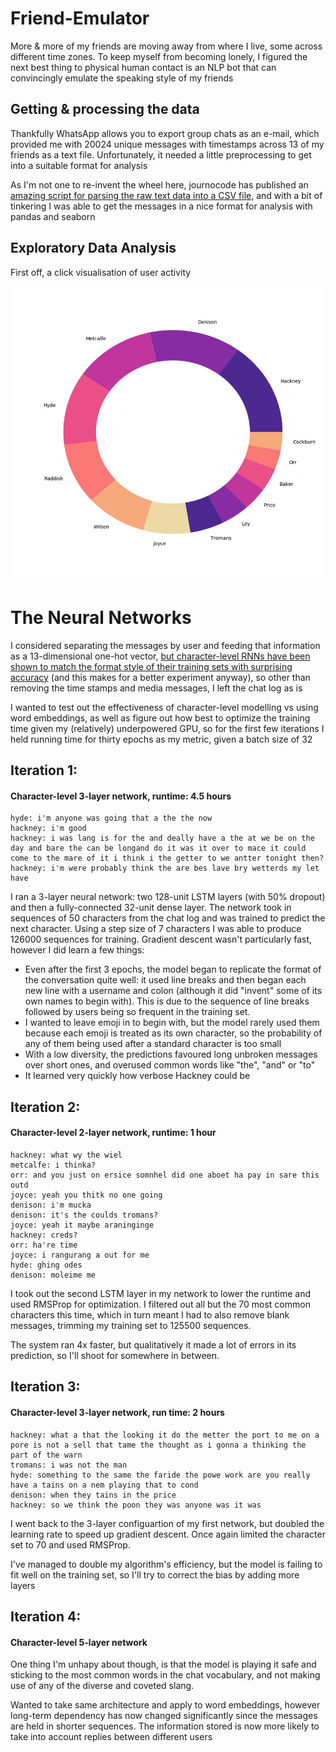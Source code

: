 # Friend-Emulator

More & more of my friends are moving away from where I live, some across different time zones.  To keep myself from becoming lonely, I figured the next best thing to physical human contact is an NLP bot that can convincingly emulate the speaking style of my friends

## Getting & processing the data

Thankfully WhatsApp allows you to export group chats as an e-mail, which provided me with 20024 unique messages with timestamps across 13 of my friends as a text file.  Unfortunately, it needed a little preprocessing to get into a suitable format for analysis

As I'm not one to re-invent the wheel here, journocode has published an [amazing script for parsing the raw text data into a CSV file,](https://github.com/journocode/datavizwhatsapp) and with a bit of tinkering I was able to get the messages in a nice format for analysis with pandas and seaborn

## Exploratory Data Analysis

First off, a click visualisation of user activity

![User Activity](https://github.com/MetcalfeTom/Friend-Emulator/blob/master/UserPieChart.png)

# The Neural Networks

I considered separating the messages by user and feeding that information as a 13-dimensional one-hot vector, [but character-level RNNs have been shown to match the format style of their training sets with surprising accuracy](http://karpathy.github.io/2015/05/21/rnn-effectiveness/) (and this makes for a better experiment anyway), so other than removing the time stamps and media messages, I left the chat log as is

I wanted to test out the effectiveness of character-level modelling vs using word embeddings, as well as figure out how best to optimize the training time given my (relatively) underpowered GPU, so for the first few iterations I held running time for thirty epochs as my metric, given a batch size of 32

## Iteration 1:
#### Character-level 3-layer network, runtime: 4.5 hours
```metcalfe: we slept under sool pay it the part in should it
hyde: i'm anyone was going that a the the now
hackney: i'm good
hackney: i was lang is for the and deally have a the at we be on the day and bare the can be longand do it was it over to mace it could come to the mare of it i think i the getter to we antter tonight then?
hackney: i'm were probably think the are bes lave bry wetterds my let have
```

I ran a 3-layer neural network: two 128-unit LSTM layers (with 50% dropout) and then a fully-connected 32-unit dense layer.  The network took in sequences of 50 characters from the chat log and was trained to predict the next character.  Using a step size of 7 characters I was able to produce 126000 sequences for training.  Gradient descent wasn't particularly fast, however I did learn a few things:

- Even after the first 3 epochs, the model began to replicate the format of the conversation quite well: it used line breaks and then began each new line with a username and colon (although it did "invent" some of its own names to begin with).  This is due to the sequence of line breaks followed by users being so frequent in the training set.
- I wanted to leave emoji in to begin with, but the model rarely used them because each emoji is treated as its own character, so the probability of any of them being used after a standard character is too small
- With a low diversity, the predictions favoured long unbroken messages over short ones, and overused common words like "the", "and" or "to"
- It learned very quickly how verbose Hackney could be

## Iteration 2:
#### Character-level 2-layer network, runtime: 1 hour
```metcalfe: just post sty
hackney: what wy the wiel
metcalfe: i thinka?
orr: and you just on ersice somnhel did one aboet ha pay in sare this outd
joyce: yeah you thitk no one going
denison: i'm mucka
denison: it's the coulds tromans?
joyce: yeah it maybe araninginge
hackney: creds?
orr: ha're time
joyce: i rangurang a out for me
hyde: ghing odes
denison: moleime me  
```
I took out the second LSTM layer in my network to lower the runtime and used RMSProp for optimization.  I filtered out all but the 70 most common characters this time, which in turn meant I had to also remove blank messages, trimming my training set to 125500 sequences.

The system ran 4x faster, but qualitatively it made a lot of errors in its prediction, so I'll shoot for somewhere in between.

## Iteration 3:
#### Character-level 3-layer network, run time: 2 hours

```
hackney: what a that the looking it do the metter the port to me on a pore is not a sell that tame the thought as i gonna a thinking the part of the warn
tromans: i was not the man
hyde: something to the same the faride the powe work are you really have a tains on a nem playing that to cond
denison: when they tains in the price
hackney: so we think the poon they was anyone was it was
```

I went back to the 3-layer configuartion of my first network, but doubled the learning rate to speed up gradient descent.  Once again limited the character set to 70 and used RMSProp.

I've managed to double my algorithm's efficiency, but the model is failing to fit well on the training set, so I'll try to correct the bias by adding more layers

## Iteration 4:
#### Character-level 5-layer network

One thing I'm unhapy about though, is that the model is playing it safe and sticking to the most common words in the chat vocabulary, and not making use of any of the diverse and coveted slang.

Wanted to take same architecture and apply to word embeddings, however long-term dependency has now changed significantly since the messages are held in shorter sequences.  The information stored is now more likely to take into account replies between different users

